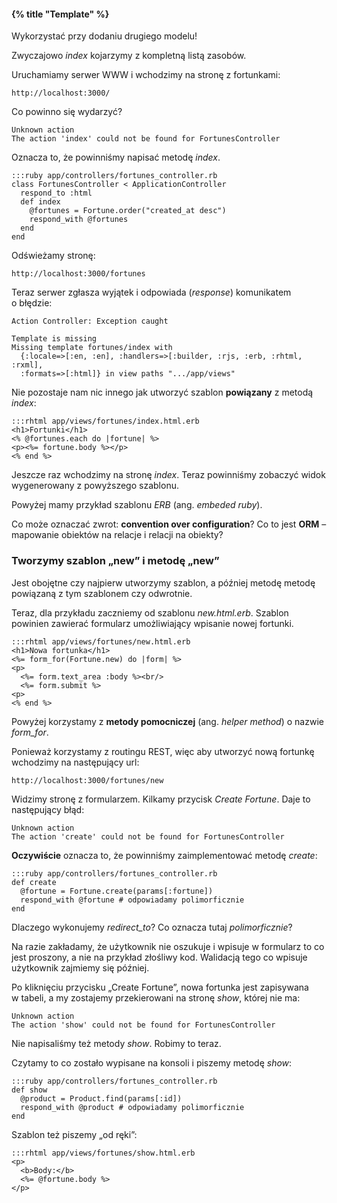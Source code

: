 #### {% title "Template" %}


Wykorzystać przy dodaniu drugiego modelu!

Zwyczajowo *index* kojarzymy z kompletną listą zasobów.

Uruchamiamy serwer WWW i wchodzimy na stronę z fortunkami:

    http://localhost:3000/

Co powinno się wydarzyć?

    Unknown action
    The action 'index' could not be found for FortunesController

Oznacza to, że powinniśmy napisać metodę *index*.

    :::ruby app/controllers/fortunes_controller.rb
    class FortunesController < ApplicationController
      respond_to :html
      def index
        @fortunes = Fortune.order("created_at desc")
        respond_with @fortunes
      end
    end

Odświeżamy stronę:

    http://localhost:3000/fortunes

Teraz serwer zgłasza wyjątek i odpowiada (*response*) komunikatem
o błędzie:

    Action Controller: Exception caught

    Template is missing
    Missing template fortunes/index with
      {:locale=>[:en, :en], :handlers=>[:builder, :rjs, :erb, :rhtml, :rxml],
      :formats=>[:html]} in view paths ".../app/views"

Nie pozostaje nam nic innego jak utworzyć szablon **powiązany**
z metodą *index*:

    :::rhtml app/views/fortunes/index.html.erb
    <h1>Fortunki</h1>
    <% @fortunes.each do |fortune| %>
    <p><%= fortune.body %></p>
    <% end %>

Jeszcze raz wchodzimy na stronę *index*. Teraz powinniśmy zobaczyć
widok wygenerowany z powyższego szablonu.

Powyżej mamy przykład szablonu *ERB* (ang. *embeded ruby*).

Co może oznaczać zwrot: **convention over configuration**?
Co to jest **ORM** – mapowanie obiektów na relacje
i relacji na obiekty?


### Tworzymy szablon „new” i metodę „new”

Jest obojętne czy najpierw utworzymy szablon, a później
metodę metodę powiązaną z tym szablonem czy odwrotnie.

Teraz, dla przykładu zaczniemy od szablonu *new.html.erb*.
Szablon powinien zawierać formularz umożliwiający
wpisanie nowej fortunki.

    :::rhtml app/views/fortunes/new.html.erb
    <h1>Nowa fortunka</h1>
    <%= form_for(Fortune.new) do |form| %>
    <p>
      <%= form.text_area :body %><br/>
      <%= form.submit %>
    <p>
    <% end %>

Powyżej korzystamy z **metody pomocniczej** (ang. *helper method*)
o nazwie *form_for*.

Ponieważ korzystamy z routingu REST, więc aby utworzyć
nową fortunkę wchodzimy na następujący url:

    http://localhost:3000/fortunes/new

Widzimy stronę z formularzem. Kilkamy przycisk *Create Fortune*.
Daje to następujący błąd:

    Unknown action
    The action 'create' could not be found for FortunesController

**Oczywiście** oznacza to, że powinniśmy zaimplementować metodę
*create*:

    :::ruby app/controllers/fortunes_controller.rb
    def create
      @fortune = Fortune.create(params[:fortune])
      respond_with @fortune # odpowiadamy polimorficznie
    end

Dlaczego wykonujemy *redirect_to*? Co oznacza tutaj *polimorficznie*?

Na razie zakładamy, że użytkownik nie oszukuje i wpisuje w formularz
to co jest proszony, a nie na przykład złośliwy kod.
Walidacją tego co wpisuje użytkownik zajmiemy się później.

Po kliknięciu przycisku „Create Fortune”, nowa fortunka
jest zapisywana w tabeli, a my zostajemy przekierowani na stronę
*show*, której nie ma:

    Unknown action
    The action 'show' could not be found for FortunesController

Nie napisaliśmy też metody *show*. Robimy to teraz.

Czytamy to co zostało wypisane na konsoli i piszemy metodę *show*:

    :::ruby app/controllers/fortunes_controller.rb
    def show
      @product = Product.find(params[:id])
      respond_with @product # odpowiadamy polimorficznie
    end

Szablon też piszemy „od ręki”:

    :::rhtml app/views/fortunes/show.html.erb
    <p>
      <b>Body:</b>
      <%= @fortune.body %>
    </p>
